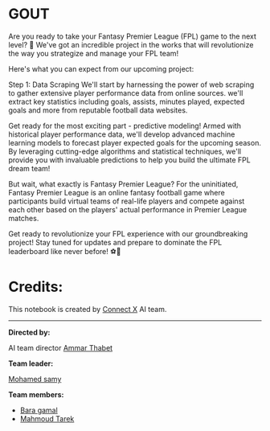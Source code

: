 # GOUT
Are you ready to take your Fantasy Premier League (FPL) game to the next level? 🚀 We've got an incredible project in the works that will revolutionize the way you strategize and manage your FPL team!

Here's what you can expect from our upcoming project:

Step 1: Data Scraping 
We'll start by harnessing the power of web scraping to gather extensive player performance data from online sources. we'll extract key statistics including goals, assists, minutes played, expected goals and more from reputable football data websites.

Get ready for the most exciting part - predictive modeling! Armed with historical player performance data, we'll develop advanced machine learning models to forecast player expected goals for the upcoming season. By leveraging cutting-edge algorithms and statistical techniques, we'll provide you with invaluable predictions to help you build the ultimate FPL dream team!

But wait, what exactly is Fantasy Premier League?
For the uninitiated, Fantasy Premier League is an online fantasy football game where participants build virtual teams of real-life players and compete against each other based on the players' actual performance in Premier League matches.

Get ready to revolutionize your FPL experience with our groundbreaking project! Stay tuned for updates and prepare to dominate the FPL leaderboard like never before! ⚽️💪 




# Credits:

This notebook is created by [Connect X](https://www.linkedin.com/company/connectx23/)
AI team.

-------------------------------------------

**Directed by:**

AI team director [Ammar Thabet](https://www.linkedin.com/in/ammar-thabett/)

**Team leader:**

[Mohamed samy](https://www.linkedin.com/in/mohamed-samy10/)

**Team members:**

-  [Bara gamal](https://www.linkedin.com/in/baraa-gamal-69b2ab255/)
-  [Mahmoud Tarek](https://www.linkedin.com)

